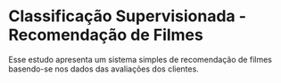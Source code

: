 # Classificação Supervisionada - Recomendação de Filmes
Esse estudo apresenta um sistema simples de recomendação de filmes basendo-se nos dados das avaliações dos clientes.
